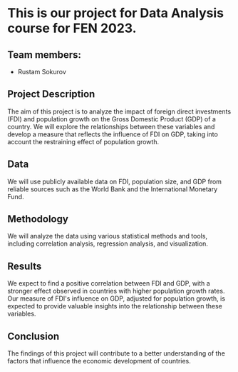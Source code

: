 # This is our project for Data Analysis course for FEN 2023.
## Team members:
<ul>
<li>Rustam Sokurov</li>
</ul>

## Project Description
The aim of this project is to analyze the impact of foreign direct investments (FDI) and population growth on the Gross Domestic Product (GDP) of a country. We will explore the relationships between these variables and develop a measure that reflects the influence of FDI on GDP, taking into account the restraining effect of population growth.

## Data
We will use publicly available data on FDI, population size, and GDP from reliable sources such as the World Bank and the International Monetary Fund.

## Methodology
We will analyze the data using various statistical methods and tools, including correlation analysis, regression analysis, and visualization.

## Results
We expect to find a positive correlation between FDI and GDP, with a stronger effect observed in countries with higher population growth rates. Our measure of FDI's influence on GDP, adjusted for population growth, is expected to provide valuable insights into the relationship between these variables.

## Conclusion
The findings of this project will contribute to a better understanding of the factors that influence the economic development of countries.
